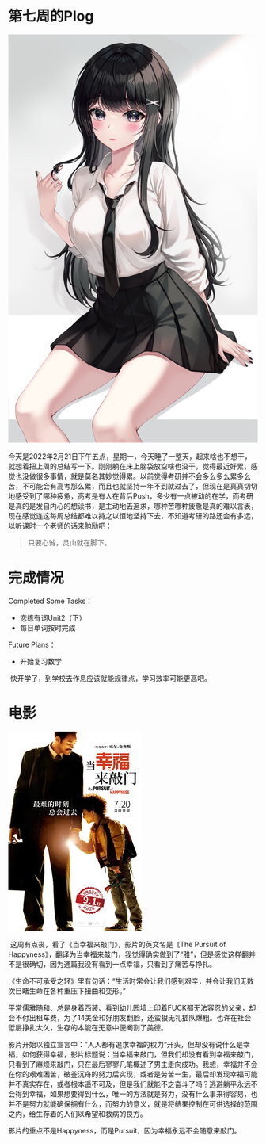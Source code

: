 # 第七周的Plog

![](Source/07/preface.png)

​		今天是2022年2月21日下午五点，星期一，今天睡了一整天，起来啥也不想干，就想着把上周的总结写一下。刚刚躺在床上脑袋放空啥也没干，觉得最近好累，感觉也没做很多事情，就是莫名其妙觉得累。以前觉得考研并不会多么多么累多么苦，不可能会有高考那么累，而且也就坚持一年不到就过去了，但现在是真真切切地感受到了哪种疲惫，高考是有人在背后Push，多少有一点被动的在学，而考研是真的是发自内心的想读书，是主动地去追求，哪种苦哪种疲惫是真的难以言表，现在感觉连这每周总结都难以持之以恒地坚持下去，不知道考研的路还会有多远，以听课时一个老师的话来勉励吧：

>  只要心诚，灵山就在脚下。



# 完成情况

Completed Some Tasks：

- 恋练有词Unit2（下）
- 每日单词按时完成

Future Plans：

- 开始复习数学

​		快开学了，到学校去作息应该就能规律点，学习效率可能更高吧。



# 电影

![](Source/07/movie.webp)

​		这周有点丧，看了《当幸福来敲门》，影片的英文名是《The Pursuit of Happyness》，翻译为当幸福来敲门，我觉得确实做到了“雅”，但是感觉这样翻并不是很确切，因为通篇我没有看到一点幸福，只看到了痛苦与挣扎。

​	 《生命不可承受之轻》里有句话：“生活时常会让我们感到艰辛，并会让我们无数次目睹生命在各种重压下扭曲和变形。” 

​		平常儒雅随和、总是身着西装、看到幼儿园墙上印着FUCK都无法容忍的父亲，却会不付出租车费，为了14美金和好朋友翻脸，还蛮狠无礼插队爆粗。也许在社会低层挣扎太久，生存的本能在无意中便阉割了美德。

​		影片开始以独立宣言中：”人人都有追求幸福的权力“开头，但却没有说什么是幸福，如何获得幸福，影片标题说：当幸福来敲门，但我们却没有看到幸福来敲门，只看到了麻烦来敲门，只在最后寥寥几笔概述了男主走向成功。我想，幸福并不会在你的艰难困苦，破釜沉舟的努力后实现，或者是劳苦一生，最后却发现幸福可能并不真实存在，或者根本遥不可及，但是我们就能不之奋斗了吗？逃避躺平永远不会得到幸福，如果想要得到什么，唯一的方法就是努力，没有什么事来得容易，也并不是努力就能确保拥有什么，而努力的意义，就是将结果控制在可供选择的范围之内，给生存着的人们以希望和救病的良方。

​		影片的重点不是Happyness，而是Pursuit，因为幸福永远不会随意来敲门。

​	  

​		
